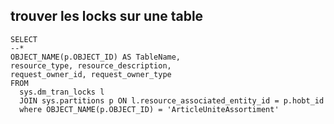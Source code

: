 ## trouver les locks sur une table

    SELECT 
    --*
    OBJECT_NAME(p.OBJECT_ID) AS TableName,
    resource_type, resource_description,
    request_owner_id, request_owner_type
    FROM
      sys.dm_tran_locks l
      JOIN sys.partitions p ON l.resource_associated_entity_id = p.hobt_id
      where OBJECT_NAME(p.OBJECT_ID) = 'ArticleUniteAssortiment'

##
